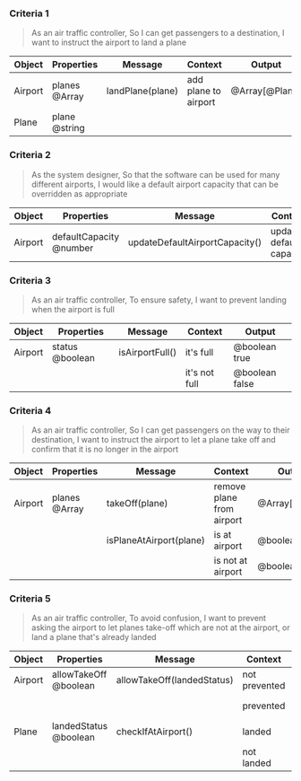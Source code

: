 ### Criteria 1

>As an air traffic controller,
>So I can get passengers to a destination,
>I want to instruct the airport to land a plane

| Object  | Properties    | Message          | Context              | Output         |
| ------- | ------------- | ---------------- | -------------------- | -------------- |
| Airport | planes @Array | landPlane(plane) | add plane to airport | @Array[@Plane] |
| Plane   | plane @string |                  |                      |                |



### Criteria 2

>As the system designer,
>So that the software can be used for many different airports,
>I would like a default airport capacity that can be overridden as appropriate

| Object  | Properties              | Message                        | Context                 | Output  |
| ------- | ----------------------- | ------------------------------ | ----------------------- | ------- |
| Airport | defaultCapacity @number | updateDefaultAirportCapacity() | update default capacity | @number |


### Criteria 3

>As an air traffic controller,
>To ensure safety,
>I want to prevent landing when the airport is full

| Object  | Properties      | Message         | Context       | Output         |
| ------- | --------------- | --------------- | ------------- | -------------- |
| Airport | status @boolean | isAirportFull() | it's full     | @boolean true  |
|         |                 |                 | it's not full | @boolean false |


### Criteria 4

>As an air traffic controller,
>So I can get passengers on the way to their destination,
>I want to instruct the airport to let a plane take off and confirm that it is no longer in the airport

| Object  | Properties    | Message                 | Context                   | Output         |
| ------- | ------------- | ----------------------- | ------------------------- | -------------- |
| Airport | planes @Array | takeOff(plane)          | remove plane from airport | @Array[@Plane] |
|         |               | isPlaneAtAirport(plane) | is at airport             | @boolean true  |
|         |               |                         | is not at airport         | @boolean false |


### Criteria 5

>As an air traffic controller,
>To avoid confusion,
>I want to prevent asking the airport to let planes take-off which are not at the airport, or land a plane that's already landed

| Object  | Properties            | Message                    | Context       | Output         |
| ------- | --------------------- | -------------------------- | ------------- | -------------- |
| Airport | allowTakeOff @boolean | allowTakeOff(landedStatus) | not prevented | @boolean true  |
|         |                       |                            | prevented     | @boolean false |
| Plane   | landedStatus @boolean | checkIfAtAirport()         | landed        | @boolean true  |
|         |                       |                            | not landed    | @boolean false |